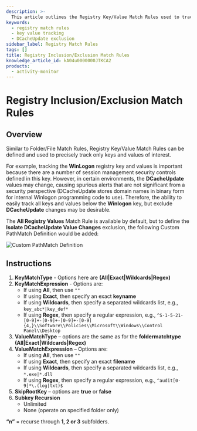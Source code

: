```yaml
---
description: >-
  This article outlines the Registry Key/Value Match Rules used to track specific registry keys and values, including how to exclude certain values from tracking.
keywords:
  - registry match rules
  - key value tracking
  - DCacheUpdate exclusion
sidebar_label: Registry Match Rules
tags: []
title: Registry Inclusion/Exclusion Match Rules
knowledge_article_id: kA04u0000000JTKCA2
products:
  - activity-monitor
---
```


# Registry Inclusion/Exclusion Match Rules

## Overview

Similar to Folder/File Match Rules, Registry Key/Value Match Rules can be defined and used to precisely track only keys and values of interest.

For example, tracking the **WinLogon** registry key and values is important because there are a number of session management security controls defined in this key. However, in certain environments, the **DCacheUpdate** values may change, causing spurious alerts that are not significant from a security perspective (DCacheUpdate stores domain names in binary form for internal Winlogon programming code to use). Therefore, the ability to easily track all keys and values below the **Winlogon** key, but exclude **DCacheUpdate** changes may be desirable.

The **All Registry Values** Match Rule is available by default, but to define the **Isolate DCacheUpdate Value Changes** exclusion, the following Custom PathMatch Definition would be added:

![Custom PathMatch Definition](https://nwxcorp--c.na147.content.force.com/sfc/dist/version/download/?oid=00D7000000091pB&amp;ids=0684u00000LdKAf&amp;d=%2Fa%2F4u000000Lzds%2FEx4U3Q5Bc.aEx0n9jC9GcEsL6WLw5IESN90SGBPBlhU&amp;asPdf=false)

## Instructions

1. **KeyMatchType** - Options here are **(All|Exact|Wildcards|Regex)**
2. **KeyMatchExpression** - Options are:
   - If using **All**, then use `""`
   - If using **Exact**, then specify an exact **keyname**
   - If using **Wildcards**, then specify a separated wildcards list, e.g., `key_abc*|key_def*`
   - If using **Regex**, then specify a regular expression, e.g., `^S-1-5-21-[0-9]+-[0-9]+-[0-9]+-[0-9]{4,}\\Software\\Policies\\Microsoft\\Windows\\Control Panel\\Desktop`
3. **ValueMatchType** – options are the same as for the **foldermatchtype** **(All|Exact|Wildcards|Regex)**
4. **ValueMatchExpression** – Options are:
   - If using **All**, then use `""`
   - If using **Exact**, then specify an exact **filename**
   - If using **Wildcards**, then specify a separated wildcards list, e.g., `*.exe|*.dll`
   - If using **Regex**, then specify a regular expression, e.g., `^audit[0-9]*\.(log|txt)$`
5. **SkipRootKey** – options are **true** or **false**
6. **Subkey Recursion**
   - Unlimited
   - None (operate on specified folder only)

**“n”** = recurse through **1, 2 or 3** subfolders.
